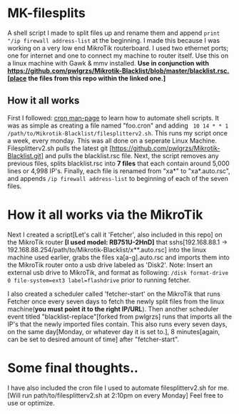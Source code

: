 # MK-filesplits
A shell script I made to split files up and rename them and append ```print "/ip firewall address-list``` at the beginning. I made this because I was working on a very low end MikroTik routerboard. I used two ethernet ports; one for internet and one to connect my machine to router itself.
Use this on a linux machine with Gawk & mmv installed. **Use in conjunction with https://github.com/pwlgrzs/Mikrotik-Blacklist/blob/master/blacklist.rsc.[place the files from this repo within the linked one.]**
## How it all works 
First I followed: [cron man-page](http://www.scrounge.org/linux/cron.html) to learn how to automate shell scripts. It was as simple as creating a file named "foo.cron" and adding ``` 10 14 * * 1 /path/to/Mikrotik-Blacklist/filesplitterv2.sh```. This runs my script once a week, every monday. This was all done on a seperate Linux Machine.
Filesplitterv2.sh pulls the latest git [https://github.com/pwlgrzs/Mikrotik-Blacklist.git] and pulls the blacklist.rsc file.
Next, the script removes any previous files, splits blacklist.rsc into **7 files** that each contain around 5,000 lines or 4,998 IP's. 
Finally, each file is renamed from "xa*" to "xa*.auto.rsc", and appends ```/ip firewall address-list``` to beginning of each of the seven files.
# How it all works via the MikroTik
Next I created a script[Let's call it 'Fetcher', also included in this repo] on the MikroTik router **[I used model: __RB751U-2HnD__]** that sshs[192.168.88.1 -> 192.168.88.254/path/to/Mikrotik-Blacklist/x**.auto.rsc] into the linux machine used earlier, grabs the files xa[a-g].auto.rsc and imports them into the MikroTik router onto a usb drive labeled as 'Disk2'. Note: Insert an external usb drive to MikroTik, and format as following: ```/disk format-drive 0 file-system=ext3 label=flashdrive``` prior to running fetcher.

I also created a scheduler called 'fetcher-start' on the MikroTik that runs Fetcher once every seven days to fetch the newly split files from the linux machine(__you must point it to the right IP/URL__).
Then another scheduler event titled "blacklist-replace"[forked from pwlgrzs] runs that imports all the IP's that the newly imported files contain. This also runs every seven days, on the same day[Monday, or whatever day it is set to.], 8 minutes[again, can be set to desired amount of time] after "fetcher-start".
# Some final thoughts..
I have also included the cron file I used to automate filesplitterv2.sh for me.[Will run path/to/filesplitterv2.sh at 2:10pm on every Monday]
Feel free to use or optimize.
